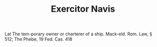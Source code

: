 ---
title: Exercitor Navis
letter: E
permalink: "/definitions/bld-exercitor-navis.html"
body: Lat The tem-porary owner or charterer of a ship. Mack-eld. Rom. Law, § 512;
  The Phebe, 19 Fed. Cas. 418
published_at: '2018-07-07'
source: Black's Law Dictionary 2nd Ed (1910)
layout: post
---